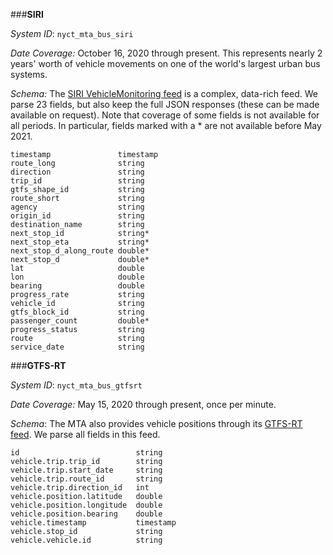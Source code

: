 ###**SIRI**

*System ID*: `nyct_mta_bus_siri`

*Date Coverage:*
October 16, 2020 through present. This represents nearly 2 years' worth of vehicle movements on one of the world's largest urban bus systems.

*Schema:* The [SIRI VehicleMonitoring feed](https://bustime.mta.info/wiki/Developers/SIRIVehicleMonitoring) is a complex, data-rich feed. We parse 23 fields, but also keep the full JSON responses (these can be made available on request). Note that coverage of some fields is not available for all periods. In particular, fields marked with a * are not available before May 2021.

    timestamp           	timestamp       	                    
    route_long          	string              	                    
    direction           	string              	                    
    trip_id             	string              	                    
    gtfs_shape_id       	string              	                    
    route_short         	string              	                    
    agency              	string              	                    
    origin_id           	string              	                    
    destination_name    	string              	                    
    next_stop_id        	string*              	                    
    next_stop_eta       	string*              	                    
    next_stop_d_along_route	double*              	                    
    next_stop_d         	double*              	                    
    lat                 	double              	                    
    lon                 	double              	                    
    bearing             	double              	                    
    progress_rate       	string              	                    
    vehicle_id          	string              	                    
    gtfs_block_id       	string              	                    
    passenger_count     	double*              	                    
    progress_status     	string              	                    
    route               	string              	                    
    service_date        	string    

###**GTFS-RT**

*System ID*: `nyct_mta_bus_gtfsrt`

*Date Coverage:*
May 15, 2020 through present, once per minute.

*Schema*: The MTA also provides vehicle positions through its [GTFS-RT feed](https://bustime.mta.info/wiki/Developers/GTFSRt). We parse all fields in this feed.

    id                  	    string              	                    
    vehicle.trip.trip_id	    string              	                    
    vehicle.trip.start_date	    string              	                    
    vehicle.trip.route_id	    string              	                    
    vehicle.trip.direction_id	int                 	                    
    vehicle.position.latitude	double              	                    
    vehicle.position.longitude	double              	                    
    vehicle.position.bearing	double              	                    
    vehicle.timestamp   	    timestamp           	                    
    vehicle.stop_id     	    string              	                    
    vehicle.vehicle.id  	    string 